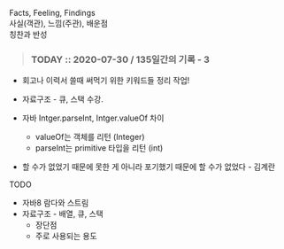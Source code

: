 Facts, Feeling, Findings  
사실(객관), 느낌(주관), 배운점  
칭찬과 반성

> ### TODAY :: 2020-07-30 / 135일간의 기록 - 3 

* 회고나 이력서 쓸때 써먹기 위한 키워드들 정리 작업!

* 자료구조 - 큐, 스택 수강. 

* 자바 Intger.parseInt, Intger.valueOf 차이
  - valueOf는 객체를 리턴 (Integer)
  - parseInt는 primitive 타입을 리턴 (int)

* 할 수가 없었기 때문에 못한 게 아니라 포기했기 때문에 할 수가 없었다 - 김계란

TODO
- 자바8 람다와 스트림
- 자료구조 - 배열, 큐, 스택
    - 장단점
    - 주로 사용되는 용도
